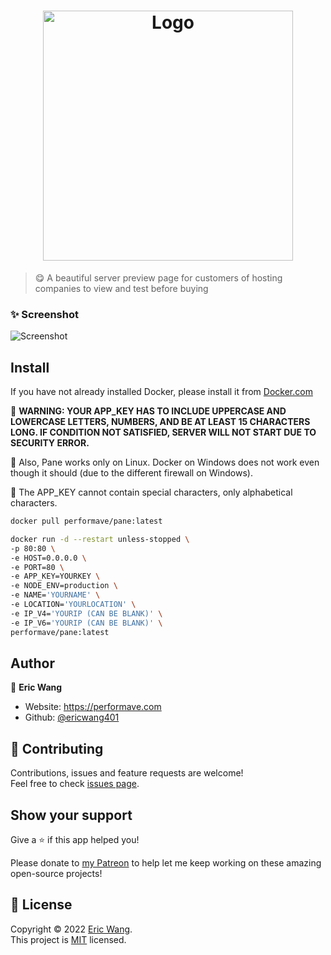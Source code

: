 <h1 align="center"><img src="https://imgur.com/L8Ng6yw.png" width="400" alt="Logo"></h1>

> 😋 A beautiful server preview page for customers of hosting companies to view and test before buying

### ✨ Screenshot

![Screenshot](https://imgur.com/j9xpPJL.png)

## Install

If you have not already installed Docker, please install it from [Docker.com](https://docker.com)


🚨 **WARNING: YOUR APP_KEY HAS TO INCLUDE UPPERCASE AND LOWERCASE LETTERS, NUMBERS, AND BE AT LEAST 15 CHARACTERS LONG. IF CONDITION NOT SATISFIED, SERVER WILL NOT START DUE TO SECURITY ERROR.**

🚨 Also, Pane works only on Linux. Docker on Windows does not work even though it should (due to the different firewall on Windows).

🚨 The APP_KEY cannot contain special characters, only alphabetical characters.

```sh
docker pull performave/pane:latest

docker run -d --restart unless-stopped \
-p 80:80 \
-e HOST=0.0.0.0 \
-e PORT=80 \
-e APP_KEY=YOURKEY \
-e NODE_ENV=production \
-e NAME='YOURNAME' \
-e LOCATION='YOURLOCATION' \
-e IP_V4='YOURIP (CAN BE BLANK)' \
-e IP_V6='YOURIP (CAN BE BLANK)' \
performave/pane:latest
```

## Author

👤 **Eric Wang**

* Website: https://performave.com
* Github: [@ericwang401](https://github.com/ericwang401)

## 🤝 Contributing

Contributions, issues and feature requests are welcome!<br />Feel free to check [issues page](https://github.com/performave/pane/issues).

## Show your support

Give a ⭐️ if this app helped you!

Please donate to [my Patreon](https://www.patreon.com/performave) to help let me keep working on these amazing open-source projects!

## 📝 License

Copyright © 2022 [Eric Wang](https://github.com/ericwang401).<br />
This project is [MIT](https://github.com/performave/pane/blob/main/LICENSE) licensed.
